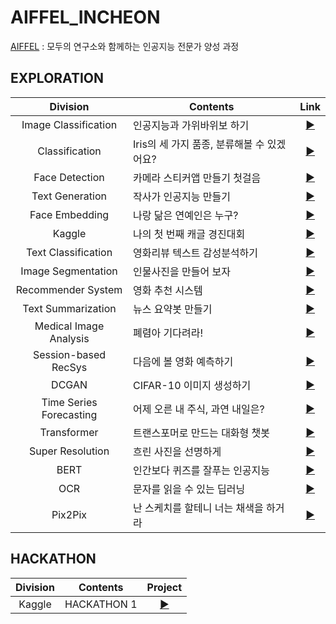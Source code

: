 # AIFFEL_INCHEON

[AIFFEL](https://aiffel.io/) : 모두의 연구소와 함께하는 인공지능 전문가 양성 과정

## EXPLORATION

|Division|Contents|Link|
|:---:|------|:---:|
|Image Classification|인공지능과 가위바위보 하기|[▶](./EXPLORATION/Exploration_01)|
|Classification|Iris의 세 가지 품종, 분류해볼 수 있겠어요?|[▶](./EXPLORATION/Exploration_02)|
|Face Detection|카메라 스티커앱 만들기 첫걸음|[▶](./EXPLORATION/Exploration_03)|
|Text Generation|작사가 인공지능 만들기|[▶](./EXPLORATION/Exploration_04)|
|Face Embedding|나랑 닮은 연예인은 누구?|[▶](./EXPLORATION/Exploration_05)|
|Kaggle|나의 첫 번째 캐글 경진대회|[▶](./EXPLORATION/Exploration_06)|
|Text Classification|영화리뷰 텍스트 감성분석하기|[▶](./EXPLORATION/Exploration_07)|
|Image Segmentation|인물사진을 만들어 보자|[▶](./EXPLORATION/Exploration_08)|
|Recommender System|영화 추천 시스템|[▶](./EXPLORATION/Exploration_09)|
|Text Summarization|뉴스 요약봇 만들기|[▶](./EXPLORATION/Exploration_10)|
|Medical Image Analysis|폐렴아 기다려라!|[▶](./EXPLORATION/Exploration_11)|
|Session-based RecSys|다음에 볼 영화 예측하기|[▶](./EXPLORATION/Exploration_12)|
|DCGAN|CIFAR-10 이미지 생성하기|[▶](./EXPLORATION/Exploration_13)|
|Time Series Forecasting|어제 오른 내 주식, 과연 내일은?|[▶](./EXPLORATION/Exploration_14)|
|Transformer|트랜스포머로 만드는 대화형 챗봇|[▶](./EXPLORATION/Exploration_15)|
|Super Resolution|흐린 사진을 선명하게|[▶](./EXPLORATION/Exploration_16)|
|BERT|인간보다 퀴즈를 잘푸는 인공지능|[▶](./EXPLORATION/Exploration_17)|
|OCR|문자를 읽을 수 있는 딥러닝|[▶](./EXPLORATION/Exploration_18)|
|Pix2Pix|난 스케치를 할테니 너는 채색을 하거라|[▶](./EXPLORATION/Exploration_19)|

## HACKATHON
|Division|Contents|Project|
|:---:|------|:---:|
|Kaggle|HACKATHON 1|[▶](./HACKATHON_1)|